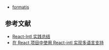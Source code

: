 - [formatjs](https://github.com/formatjs/formatjs)

## 参考文献

- [React-Intl 实践总结](https://acme.top/react-intl)
- [在 React 项目中使用 React-intl 实现多语言支持](https://segmentfault.com/a/1190000005824920)
